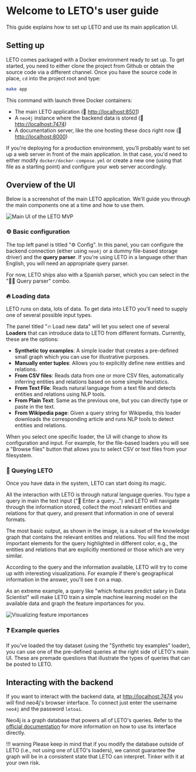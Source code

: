 # Welcome to LETO's user guide

This guide explains how to set up LETO and use its main application UI.

## Setting up

LETO comes packaged with a Docker environment ready to set up.
To get started, you need to either clone the project from Github or obtain the source code via a different channel.
Once you have the source code in place, `cd` into the project root and type:

```bash
make app
```

This command with launch three Docker containers:

- The main LETO application (🔗 <http://localhost:8501>)
- A `neo4j` instance where the backend data is stored (🔗 <http://localhost:7474>)
- A documentation server, like the one hosting these docs right now (🔗 <http://localhost:8000>)

If you're deploying for a production environment, you'll probably want to set up a web server in front of the main application.
In that case, you'd need to either modify `docker/docker-compose.yml` or create a new one (using that file as a starting point) and configure your web server accordingly.

## Overview of the UI

Below is a screenshot of the main LETO application.
We'll guide you through the main components one at a time and how to use them.

![Main UI of the LETO MVP](../img/main-ui.png)

### ⚙️ Basic configuration

The top left panel is titled "⚙️ Config".
In this panel, you can configure the backend connection (either using `neo4j` or a dummy file-based storage driver) and the **query parser**.
If you're using LETO in a language other than English, you will need an appropriate query parser.

For now, LETO ships also with a Spanish parser, which you can select in the "🧙‍♂️ Query parser" combo.

### 🔥 Loading data

LETO runs on data, lots of data. To get data into LETO you'll need to supply one of several possible input types.

The panel titled "🔥 Load new data" will let you select one of several **Loaders** that can introduce data to LETO from different formats.
Currently, these are the options:

- **Synthetic toy examples**: A simple loader that creates a pre-defined small graph which you can use for illustrative purposes.
- **Manually enter tuples**: Allows you to explicitly define new entities and relations.
- **From CSV files**: Reads data from one or more CSV files, automatically inferring entities and relations based on some simple heuristics.
- **From Text File**: Reads natural language from a text file and detects entities and relations using NLP tools.
- **From Plain Text**: Same as the previous one, but you can directly type or paste in the text.
- **From Wikipedia page**: Given a query string for Wikipedia, this loader downloads the corresponding article and runs NLP tools to detect entities and relations.

When you select one specific loader, the UI will change to show its configuration and input. For example, for the file-based loaders you will see a "Browse files" button that allows you to select CSV or text files from your filesystem.

### 🔮 Queying LETO

Once you have data in the system, LETO can start doing its magic.

All the interaction with LETO is through natural language queries. You type a query in main the text input ("🔮 Enter a query...") and LETO will navigate through the information stored, collect the most relevant entities and relations for that query, and present that information in one of several formats.

The most basic output, as shown in the image, is a subset of the knowledge graph that contains the relevant entities and relations.
You will find the most important elements for the query highlighted in different color, e.g., the entities and relations that are explicitly mentioned or those which are very similar.

According to the query and the information available, LETO will try to come up with interesting visualizations.
For example if there's geographical information in the answer, you'll see it on a map.

As an extreme example, a query like "which features predict salary in Data Scientist" will make LETO train a simple machine learning model on the available data and graph the feature importances for you.

![Visualizing feature importances](../img/visualization.png)

### ❓ Example queries

If you've loaded the toy dataset (using the "Synthetic toy examples" loader), you can use one of the pre-defined queries at the right side of LETO's main UI.
These are premade questions that illustrate the types of queries that can be posted to LETO.

## Interacting with the backend

If you want to interact with the backend data, at <http://localhost:7474> you will find neo4j's browser interface.
To connect just enter the username `neo4j` and the password `letoai`.

Neo4j is a graph database that powers all of LETO's queries. Refer to the [official documentation](https://neo4j.com/docs/) for more information on how to use its interface directly.

!!! warning
    Please keep in mind that if you modify the database outside of LETO (i.e., not using one of LETO's loaders), we cannot guarantee the graph will be in a consistent state that LETO can interpret. Tinker with it at your own risk.
